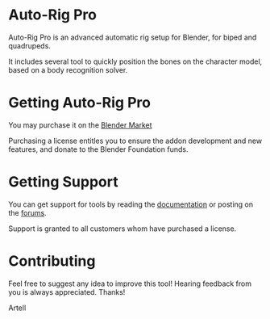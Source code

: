 Auto-Rig Pro
==========

Auto-Rig Pro is an advanced automatic rig setup for Blender, for biped and quadrupeds.

It includes several tool to quickly position the bones on the character model, based on a body recognition solver.

# Getting Auto-Rig Pro
You may purchase it on the [Blender Market](https://blendermarket.com/products/auto-rig-pro)

Purchasing a license entitles you to ensure the addon development and new features, and donate to the Blender Foundation funds.

# Getting Support
You can get support for tools by reading the [documentation](https://blendermarket.com/products/auto-rig-pro) or posting on the [forums](https://blenderartists.org/forum/showthread.php?404092-Auto-rig-Pro-update-2-66).

Support is granted to all customers whom have purchased a license.

# Contributing
Feel free to suggest any idea to improve this tool! Hearing feedback from you is always appreciated.
Thanks!

Artell
